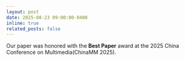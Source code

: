 ```yaml
---
layout: post
date: 2025-08-23 09:00:00-0400
inline: true
related_posts: false
---
```


Our paper was honored with the **Best Paper** award at the 2025 China Conference on Multimedia(ChinaMM 2025). 